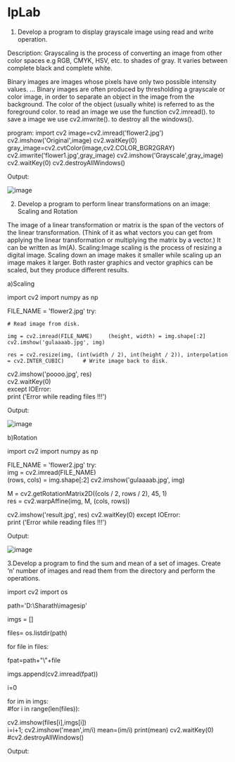 # IpLab
1. Develop a program to display grayscale image using read and write operation.

Description: Grayscaling is the process of converting an image from other color spaces e.g RGB, CMYK, HSV, etc. to shades of gray. It varies between complete black and complete white.

Binary images are images whose pixels have only two possible intensity values. ... Binary images are often produced by thresholding a grayscale or color image, in order to separate an object in the image from the background. The color of the object (usually white) is referred to as the foreground color. to read an image we use the function cv2.imread(). to save a image we use cv2.imwrite(). to destroy all the windows(). 

program:
import cv2 
image=cv2.imread('flower2.jpg') cv2.imshow('Original',image) 
cv2.waitKey(0) gray_image=cv2.cvtColor(image,cv2.COLOR_BGR2GRAY)
cv2.imwrite('flower1.jpg',gray_image)
cv2.imshow('Grayscale',gray_image)
cv2.waitKey(0) 
cv2.destroyAllWindows() 

Output:

![image](https://user-images.githubusercontent.com/72368912/104432190-c607c300-55ae-11eb-9a49-56d225c04eec.png)

2) Develop a program to perform linear transformations on an image: Scaling and Rotation

The image of a linear transformation or matrix is the span of the vectors of the linear transformation. (Think of it as what vectors you can get from applying the linear transformation or multiplying the matrix by a vector.) It can be written as Im(A). Scaling:Image scaling is the process of resizing a digital image. Scaling down an image makes it smaller while scaling up an image makes it larger. Both raster graphics and vector graphics can be scaled, but they produce different results.

a)Scaling
 
import cv2 import numpy as np  
   
FILE_NAME = 'flower2.jpg' try:  
     
    # Read image from disk.  
     
    img = cv2.imread(FILE_NAME)     (height, width) = img.shape[:2]     cv2.imshow('gulaaaab.jpg', img)  
 
    res = cv2.resize(img, (int(width / 2), int(height / 2)), interpolation = cv2.INTER_CUBIC)      # Write image back to disk.     
 cv2.imshow('poooo.jpg', res)      
cv2.waitKey(0)    
except IOError:  
    print ('Error while reading files !!!') 


Output:

![image](https://user-images.githubusercontent.com/72368912/104433618-509cf200-55b0-11eb-8480-24c47dbe6f24.png)

b)Rotation

import cv2 import numpy as np  
   
FILE_NAME = 'flower2.jpg' 
try:  
img = cv2.imread(FILE_NAME)  
(rows, cols) = img.shape[:2]
cv2.imshow('gulaaaab.jpg', img)  
   
M = cv2.getRotationMatrix2D((cols / 2, rows / 2), 45, 1)    
res = cv2.warpAffine(img, M, (cols, rows))  
   
cv2.imshow('result.jpg', res)      cv2.waitKey(0)  except IOError:  
print ('Error while reading files !!!') 


Output:

![image](https://user-images.githubusercontent.com/72368912/104434051-c7d28600-55b0-11eb-8f14-a456658a5760.png)


3.Develop a program to find the sum and mean of a set of images. Create ‘n’ number of images and read them from the directory and perform the operations.

import cv2
import os

path='D:\Sharath\imagesip'

imgs = []

files= os.listdir(path)

for file in files:
    
fpat=path+"\\"+file

imgs.append(cv2.imread(fpat)) 

i=0

for im in imgs:                                                
#for i in range(len(files)):
    
cv2.imshow(files[i],imgs[i])  
i=i+1;
cv2.imshow('mean',im/i)
mean=(im/i)
print(mean)
cv2.waitKey(0)
#cv2.destroyAllWindows()

Output:


